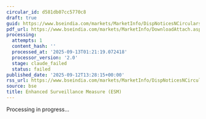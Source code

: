 ```yaml
---
circular_id: d581db07cc5770c8
draft: true
guid: https://www.bseindia.com/markets/MarketInfo/DispNoticesNCirculars.aspx?Noticeid={B8564FA6-4E73-4367-A368-DA9DF214E89E}&noticeno=20250912-94&dt=09/12/2025&icount=94&totcount=103&flag=0
pdf_url: https://www.bseindia.com/markets/MarketInfo/DownloadAttach.aspx?id=20250912-94&attachedId=a3c2a2fd-1f70-4e8d-bf56-ff262ee43f08
processing:
  attempts: 1
  content_hash: ''
  processed_at: '2025-09-13T01:21:19.072418'
  processor_version: '2.0'
  stage: claude_failed
  status: failed
published_date: '2025-09-12T13:28:15+00:00'
rss_url: https://www.bseindia.com/markets/MarketInfo/DispNoticesNCirculars.aspx?Noticeid={B8564FA6-4E73-4367-A368-DA9DF214E89E}&noticeno=20250912-94&dt=09/12/2025&icount=94&totcount=103&flag=0
source: bse
title: Enhanced Surveillance Measure (ESM)
---
```


Processing in progress...